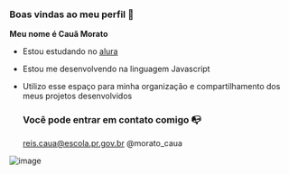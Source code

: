 ### Boas vindas ao meu perfil 💙

**Meu nome é Cauã Morato**

- Estou estudando no [alura](https://www.alura.com.br)
- Estou me desenvolvendo na linguagem Javascript
- Utilizo esse espaço para minha organização e compartilhamento dos meus projetos desenvolvidos

  ### Você pode entrar em contato comigo 📭

  reis.caua@escola.pr.gov.br
  @morato_caua

![image](https://github.com/Moratocaua/Moratocaua/assets/133008118/cca35248-1435-4a2a-94e9-98a9b3ce97e4)
